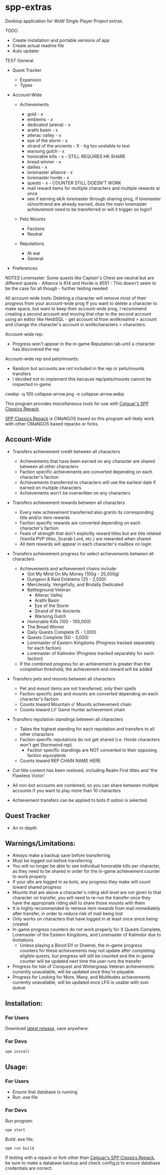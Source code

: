 # spp-extras
Desktop application for WoW Single Player Project extras.

TODO
- Create installation and portable versions of app
- Create actual readme file
- Auto updater

TEST
General
  - Quest Tracker
    - Expansion
    - Types
  - Account-Wide
    - Achievements
      - gold - x
      - emblems - x
      - dedicated (arena) - x
      - arathi basin - x
      - alterac valley - x
      - eye of the storm - x
      - strand of the ancients - X - bg too unstable to test
      - warsong gulch - x
      - honorable kills - x - STILL REQUIRES HK SHARE
      - bread winner - x
      - dailies - x
      - loremaster alliance - x
      - loremaster horde - x
      - quests - x - COUNTER STILL DOESN'T WORK
      - mail reward items for multiple characters and multiple rewards at once
      - see if earning ek/k loremaster through sharing prog, if loremaster ol/northrend are
        already earned, does the main loremaster achievement need to be transferred or will
        it trigger on login? 

    - Pets Mounts
      - Factions
      - Neutral

    - Reputations
      - At war
      - General

  - Preferences


NOTES
Loremaster:
  Some quests like Captain's Chest are neutral but are different quests
    - Alliance is 614 and Horde is 8551
    - This doesn't seem to be the case for all though - further testing needed

All account-wide tools:
  Deleting a character will remove most of their progress from your account-wide prog
  If you want to delete a character to make space, but want to keep their account-wide prog,
  I recommend creating a second account and moving that char to the second account using an
  editor like HeidiSQL
    - get account id from wotlkrealmd > account and change the character's account in wotlkcharacters > characters

Account-wide rep:
  - Progress won't appear in the in-game Reputation tab until a character has discovered the rep

Account-wide rep and pets/mounts:
  - Random bot accounts are not included in the rep or pets/mounts transfers
  - I decided not to implement this because rep/pets/mounts cannot be inspected in-game


cwebp -q 100 collapse-arrow.png -o collapse-arrow.webp



This program provides miscellaneous tools for use with [Celguar's SPP Classics Repack](https://github.com/celguar/spp-classics-cmangos).

[SPP Classics Repack](https://github.com/celguar/spp-classics-cmangos) is CMaNGOS based so this program will likely work with other CMaNGOS based repacks or forks.

## Account-Wide
- Transfers achievement credit between all characters
  - Achievements that have been earned on any character are shared between all other characters
  - Faction specific achievements are converted depending on each character's faction
  - Achievements transferred to characters will use the earliest date if earned on multiple characters
  - Achievements won't be overwritten on any characters

- Transfers achievement rewards between all characters
  - Every new achievement transferred also grants its corresponding title and/or item rewards
  - Faction specific rewards are converted depending on each character's faction
  - Feats of strength that don't explicitly reward titles but are title related (Vanilla PVP titles, Scarab Lord, etc.) are rewarded when shared
  - All item rewards will appear in each character's mailbox on login 

- Transfers achievement progress for select achievements between all characters
  - Achievements and achievement chains include:
    - Got My Mind On My Money (100g - 25,000g)
    - Dungeon & Raid Emblems (25 - 2,500)
    - Mercilessly, Vengefully, and Brutally Dedicated
    - Battleground Veteran
      - Alterac Valley
      - Arathi Basin
      - Eye of the Storm
      - Strand of the Ancients
      - Warsong Gulch
    - Honorable Kills (100 - 100,000)
    - The Bread Winner
    - Daily Quests Complete (5 - 1,000)
    - Quests Complete (50 - 3,000)
    - Loremaster of Eastern Kingdoms (Progress tracked separately for each faction)
    - Loremaster of Kalimdor (Progress tracked separately for each faction)
  - If the combined progress for an achievement is greater than the completion threshold, the achievement and reward will be added
  
- Transfers pets and mounts between all characters
  - Pet and mount items are not transferred, only their spells
  - Faction specific pets and mounts are converted depending on each character's faction
  - Counts toward Mountain o' Mounts achievement chain
  - Counts toward Lil' Game Hunter achievement chain

- Transfers reputation standings between all characters
  - Takes the highest standing for each reputation and transfers to all other characters
  - Faction specific reputations do not get shared (i.e. Horde characters won't get Stormwind rep)
    - Faction specific standings are NOT converted to their opposing faction equivalents
  - Counts toward REP CHAIN NAME HERE
  
- Cut title content has been restored, including Realm First titles and 'the Flawless Victor'

- All non-bot accounts are combined, so you can share between multiple accounts if you want to play more than 10 characters
- Achievement transfers can be applied to bots if option is selected.

## Quest Tracker
  - An in-depth 


## Warnings/Limitations:
  - Always make a backup save before transferring
  - Must be logged out before transferring
  - You will no longer be able to see individual honorable kills per character, as they need to be shared in order for the in-game achievement counter to work properly
  - If your alts are logged in as bots, any progress they make will count toward shared progress
  - Mounts that are above a character's riding skill level are not given to that character on transfer, you will need to re-run the transfer once they have the appropriate riding skill to share those mounts with them
  - It is highly recommended to retrieve item rewards from mail immediately after transfer, in order to reduce risk of mail being lost
  - Only works on characters that have logged in at least once since being created
  - In-game progress counters do not work properly for X Quests Complete, Loremaster of the Eastern Kingdoms, and Loremaster of Kalimdor due to limitations
    - Unless playing a Blood Elf or Draenei, the in-game progress counters for these achievements may not update after completing eligible quests, but progress will still be counted and the in-game counter will be updated next time the user runs the transfer
  - Progress for Isle of Conquest and Wintergrasp Veteran achievements currently unavailable, will be updated once they're playable
  - Progress for Looking for More, Many, and Multitudes achievements currently unavailable, will be updated once LFG is usable with solo queue

## Installation:
### For Users
Download [latest release](https://github.com/akaClay/spp-achievements/releases), save anywhere.
  
### For Devs
```
npm install
```

## Usage:
### For Users
- Ensure that database is running
- Run .exe file
    
### For Devs
Run program:
```
npm start
```
  
Build .exe file:
```
npm run build
```

If testing with a repack or fork other than [Celguar's SPP Classics Repack](https://github.com/celguar/spp-classics-cmangos), be sure to make a database backup and check config.js to ensure database credentials are correct.
